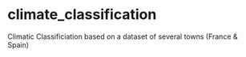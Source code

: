 # climate_classification
Climatic Classificiation based on a dataset of several towns  (France &amp; Spain)
